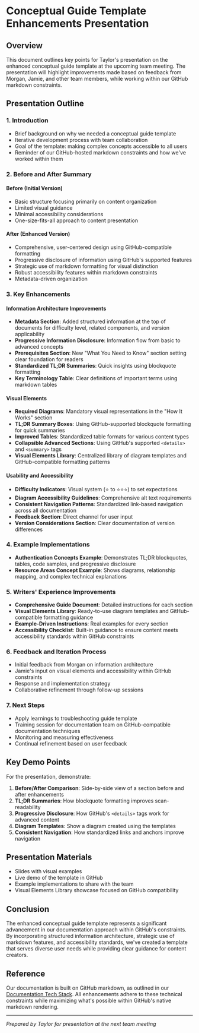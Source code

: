 # Conceptual Guide Template Enhancements Presentation

## Overview

This document outlines key points for Taylor's presentation on the enhanced conceptual guide template at the upcoming team meeting. The presentation will highlight improvements made based on feedback from Morgan, Jamie, and other team members, while working within our GitHub markdown constraints.

## Presentation Outline

### 1. Introduction

- Brief background on why we needed a conceptual guide template
- Iterative development process with team collaboration
- Goal of the template: making complex concepts accessible to all users
- Reminder of our GitHub-hosted markdown constraints and how we've worked within them

### 2. Before and After Summary

#### Before (Initial Version)
- Basic structure focusing primarily on content organization
- Limited visual guidance
- Minimal accessibility considerations
- One-size-fits-all approach to content presentation

#### After (Enhanced Version)
- Comprehensive, user-centered design using GitHub-compatible formatting
- Progressive disclosure of information using GitHub's supported features
- Strategic use of markdown formatting for visual distinction
- Robust accessibility features within markdown constraints
- Metadata-driven organization

### 3. Key Enhancements

#### Information Architecture Improvements
- **Metadata Section**: Added structured information at the top of documents for difficulty level, related components, and version applicability
- **Progressive Information Disclosure**: Information flow from basic to advanced concepts
- **Prerequisites Section**: New "What You Need to Know" section setting clear foundation for readers
- **Standardized TL;DR Summaries**: Quick insights using blockquote formatting
- **Key Terminology Table**: Clear definitions of important terms using markdown tables

#### Visual Elements
- **Required Diagrams**: Mandatory visual representations in the "How It Works" section
- **TL;DR Summary Boxes**: Using GitHub-supported blockquote formatting for quick summaries
- **Improved Tables**: Standardized table formats for various content types
- **Collapsible Advanced Sections**: Using GitHub's supported `<details>` and `<summary>` tags
- **Visual Elements Library**: Centralized library of diagram templates and GitHub-compatible formatting patterns

#### Usability and Accessibility
- **Difficulty Indicators**: Visual system (⭐ to ⭐⭐⭐) to set expectations
- **Diagram Accessibility Guidelines**: Comprehensive alt text requirements
- **Consistent Navigation Patterns**: Standardized link-based navigation across all documentation
- **Feedback Section**: Direct channel for user input
- **Version Considerations Section**: Clear documentation of version differences

### 4. Example Implementations

- **Authentication Concepts Example**: Demonstrates TL;DR blockquotes, tables, code samples, and progressive disclosure
- **Resource Areas Concept Example**: Shows diagrams, relationship mapping, and complex technical explanations

### 5. Writers' Experience Improvements

- **Comprehensive Guide Document**: Detailed instructions for each section
- **Visual Elements Library**: Ready-to-use diagram templates and GitHub-compatible formatting guidance
- **Example-Driven Instructions**: Real examples for every section
- **Accessibility Checklist**: Built-in guidance to ensure content meets accessibility standards within GitHub constraints

### 6. Feedback and Iteration Process

- Initial feedback from Morgan on information architecture
- Jamie's input on visual elements and accessibility within GitHub constraints
- Response and implementation strategy
- Collaborative refinement through follow-up sessions

### 7. Next Steps

- Apply learnings to troubleshooting guide template
- Training session for documentation team on GitHub-compatible documentation techniques
- Monitoring and measuring effectiveness
- Continual refinement based on user feedback

## Key Demo Points

For the presentation, demonstrate:

1. **Before/After Comparison**: Side-by-side view of a section before and after enhancements
2. **TL;DR Summaries**: How blockquote formatting improves scan-readability
3. **Progressive Disclosure**: How GitHub's `<details>` tags work for advanced content
4. **Diagram Templates**: Show a diagram created using the templates
5. **Consistent Navigation**: How standardized links and anchors improve navigation

## Presentation Materials

- Slides with visual examples
- Live demo of the template in GitHub
- Example implementations to share with the team
- Visual Elements Library showcase focused on GitHub compatibility

## Conclusion

The enhanced conceptual guide template represents a significant advancement in our documentation approach within GitHub's constraints. By incorporating structured information architecture, strategic use of markdown features, and accessibility standards, we've created a template that serves diverse user needs while providing clear guidance for content creators.

## Reference

Our documentation is built on GitHub markdown, as outlined in our [Documentation Tech Stack](../documentation-standards/docs-tech-stack.md). All enhancements adhere to these technical constraints while maximizing what's possible within GitHub's native markdown rendering.

---

*Prepared by Taylor for presentation at the next team meeting* 